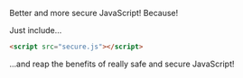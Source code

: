 Better and more secure JavaScript! Because!

Just include…

```html
<script src="secure.js"></script>
```

…and reap the benefits of really safe and secure JavaScript!
